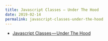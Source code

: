 ```yaml
---
title: Javascript Classes — Under The Hood
date: 2019-02-14
permalink: javascript-classes-under-the-hood
---
```



- [Javascript Classes — Under The Hood](https://medium.com/tech-tajawal/javascript-classes-under-the-hood-6b26d2667677)
